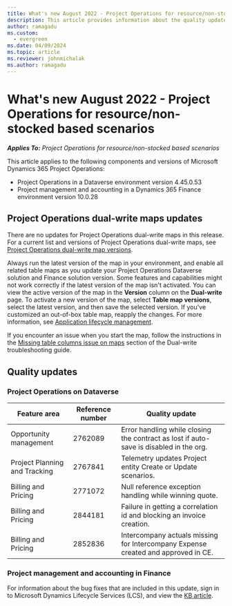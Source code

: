 ```yaml
---
title: What's new August 2022 - Project Operations for resource/non-stocked based scenarios
description: This article provides information about the quality updates that are available in the August 2022 release of Microsoft Dynamics 365 Project Operations for resource/non-stocked based scenarios.
author: ramagadu
ms.custom:
  - evergreen
ms.date: 04/09/2024
ms.topic: article
ms.reviewer: johnmichalak 
ms.author: ramagadu
---
```


# What's new August 2022 - Project Operations for resource/non-stocked based scenarios

_**Applies To:** Project Operations for resource/non-stocked based scenarios_

This article applies to the following components and versions of Microsoft Dynamics 365 Project Operations:

- Project Operations in a Dataverse environment version 4.45.0.53
- Project management and accounting in a Dynamics 365 Finance environment version 10.0.28

## Project Operations dual-write maps updates

There are no updates for Project Operations dual-write maps in this release. For a current list and versions of Project Operations dual-write maps, see [Project Operations dual-write map versions](../environment/resource-dual-write-maps.md).

Always run the latest version of the map in your environment, and enable all related table maps as you update your Project Operations Dataverse solution and Finance solution version. Some features and capabilities might not work correctly if the latest version of the map isn't activated. You can view the active version of the map in the **Version** column on the **Dual-write** page. To activate a new version of the map, select **Table map versions**, select the latest version, and then save the selected version. If you've customized an out-of-box table map, reapply the changes. For more information, see [Application lifecycle management](/dynamics365/fin-ops-core/dev-itpro/data-entities/dual-write/app-lifecycle-management).

If you encounter an issue when you start the map, follow the instructions in the [Missing table columns issue on maps](/dynamics365/fin-ops-core/dev-itpro/data-entities/dual-write/dual-write-troubleshooting-finops-upgrades#missing-table-columns-issue-on-maps) section of the Dual-write troubleshooting guide.

## Quality updates

### Project Operations on Dataverse

| Feature area | Reference number | Quality update |
| --- | --- | --- |
| Opportunity management | 2762089 | Error handling while closing the contract as lost if auto-save is disabled in the org.|
|Project Planning and Tracking | 2767841 | Telemetry updates Project entity Create or Update scenarios.|
|Billing and Pricing | 2771072 | Null reference exception handling while winning quote.|
|Billing and Pricing | 2844181 |Failure in getting a correlation id and blocking an invoice creation.|
|Billing and Pricing | 2852836 | Intercompany actuals missing for Intercompany Expense created and approved in CE.|


### Project management and accounting in Finance

For information about the bug fixes that are included in this update, sign in to Microsoft Dynamics Lifecycle Services (LCS), and view the [KB article](https://fix.lcs.dynamics.com/Issue/Details?bugId=694438).
